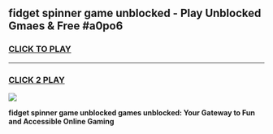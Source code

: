 
## fidget spinner game unblocked - Play Unblocked Gmaes & Free #a0po6
<h3>
<a href="https://news.freeplayer.one?title=fidget_spinner_game_unblocked&ref=24F">CLICK TO PLAY</a></h3>
<hr>

<h3>
<a href="https://news.freeplayer.one?title=fidget_spinner_game_unblocked&ref=24F">CLICK 2 PLAY</a>
  
</h3>

<a href="https://news.freeplayer.one?title=fidget_spinner_game_unblocked&ref=24F/"><img src="https://clearcache.store/games.png"></a>


**fidget spinner game unblocked games unblocked: Your Gateway to Fun and Accessible Online Gaming**
